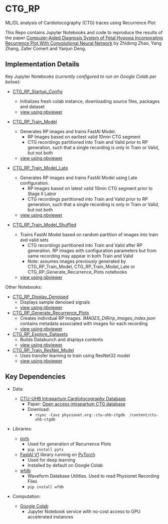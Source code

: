 # CTG_RP
ML/DL analysis of Cardiotocography (CTG) traces using Recurrence Plot

This Repo contains Jupyter Notebooks and code to reproduce the results of the paper [Computer-Aided Diagnosis System of Fetal Hypoxia Incorporating Recurrence Plot With Convolutional Neural Network](https://www.frontiersin.org/articles/10.3389/fphys.2019.00255/full)
 by Zhidong Zhao, Yang Zhang, Zafer Comert and Yanjun Deng.

## Implementation Details

Key Jupyter Notebooks (_currently configured to run on Google Colab per below_):
- [CTG_RP_Startup_Config](https://github.com/williamsdoug/CTG_RP/blob/master/CTG_RP_Startup_Config.ipynb)
  - Initializes fresh colab instance, downloading source files, packages and dataset
  - [view using nbviewer](https://nbviewer.jupyter.org/github/williamsdoug/CTG_RP/blob/master/CTG_RP_Startup_Config.ipynb)

- [CTG_RP_Train_Model](https://github.com/williamsdoug/CTG_RP/blob/master/CTG_RP_Train_Model.ipynb)
  - Generates RP images and trains FastAI Model.  
    - RP Images based on earliest valid 10min CTG segment
    - CTG recordings partitioned into Train and Valid prior to RP generation, such that a single recording is only in Train or Valid, but not both
  - [view using nbviewer](https://nbviewer.jupyter.org/github/williamsdoug/CTG_RP/blob/master/CTG_RP_Train_Model.ipynb)
- [CTG_RP_Train_Model_Late](https://github.com/williamsdoug/CTG_RP/blob/master/CTG_RP_Train_Model_Late.ipynb)
  - Generates RP images and trains FastAI Model using Late configuration.   
    - RP Images based on latest valid 10min CTG segment prior to Stage II Labor
    - CTG recordings partitioned into Train and Valid prior to RP generation, such that a single recording is only in Train or Valid, but not both
  - [view using nbviewer](https://nbviewer.jupyter.org/github/williamsdoug/CTG_RP/blob/master/CTG_RP_Train_Model_Late.ipynb)
- [CTG_RP_Train_Model_Shuffled](https://github.com/williamsdoug/CTG_RP/blob/master/CTG_RP_Train_Model_Shuffled.ipynb)
  - Trains FastAI Model based on random partition of images into train avd valid sets  
    - CTG recordings partitioned into Train and Valid after RP generation.  RP images with configuration parameters but from same recording may appear in both Train and Valid 
    - Note:  assumes images previously generated by CTG_RP_Train_Model, CTG_RP_Train_Model_Late or CTG_RP_Generate_Recurrence_Plots notebooks
  - [view using nbviewer](https://nbviewer.jupyter.org/github/williamsdoug/CTG_RP/blob/master/CTG_RP_Train_Model_Shuffled.ipynb)


Other Notebooks:
- [CTG_RP_Display_Denoised](https://github.com/williamsdoug/CTG_RP/blob/master/CTG_RP_Display_Denoised.ipynb)
  - Displays sample denoised signals
  - [view using nbviewer](https://nbviewer.jupyter.org/github/williamsdoug/CTG_RP/blob/master/CTG_RP_Display_Denoised.ipynb)
- [CTG_RP_Generate_Recurrence_Plots](https://github.com/williamsdoug/CTG_RP/blob/master/CTG_RP_Generate_Recurrence_Plots.ipynb)
  - Creates individual RP Images.  _IMAGES_DIR/rp_images_index.json_ contains metadata associated with images for each recording
  - [view using nbviewer](https://nbviewer.jupyter.org/github/williamsdoug/CTG_RP/blob/master/CTG_RP_Generate_Recurrence_Plots.ipynb)
- [CTG_RP_Explore_Datasets](https://github.com/williamsdoug/CTG_RP/blob/master/CTG_RP_Explore_Datasets.ipynb)
  - Builds Databunch and displays contents
  - [view using nbviewer](https://nbviewer.jupyter.org/github/williamsdoug/CTG_RP/blob/master/CTG_RP_Explore_Datasets.ipynb)
- [CTG_RP_Train_ResNet_Model](https://github.com/williamsdoug/CTG_RP/blob/master/CTG_RP_Train_ResNet_Model.ipynb)
  - Uses transfer learning to train using ResNet32 model
  - [view using nbviewer](https://nbviewer.jupyter.org/github/williamsdoug/CTG_RP/blob/master/CTG_RP_Train_ResNet_Model.ipynb)


## Key Dependencies

- Data: 
  - [CTU-UHB Intrapartum Cardiotocography Database](https://physionet.org/physiobank/database/ctu-uhb-ctgdb/)
    - Paper: [Open access intrapartum CTG database](https://bmcpregnancychildbirth.biomedcentral.com/track/pdf/10.1186/1471-2393-14-16)
    - Download: 
      - `rsync -Cavz physionet.org::ctu-uhb-ctgdb  /content/ctu-uhb-ctgdb`

- Libraries:
  - [pyts](https://pyts.readthedocs.io/en/latest/)
    - Used for generation of Recurrence Plots
    - `pip install pyts`
  - [FastAI V1](https://docs.fast.ai/) library running on [PyTorch](https://pytorch.org/)
    - Used for deep learning
    - Installed by default on Google Colab
  - [wfdb](https://wfdb.readthedocs.io/en/latest/index.html)
    - Waveform Database Utilities.  Used to read Physionet Recording Files
    - `pip install wfdb`
    
- Computation:
  - [Google Colab](https://colab.research.google.com)
    - Jupyter Notebook service with no-cost access to GPU accelerated instances